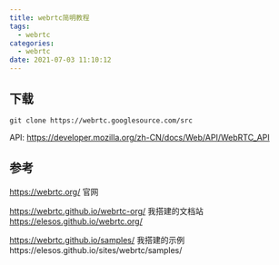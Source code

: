 ```yaml
---
title: webrtc简明教程
tags:
  - webrtc
categories:
  - webrtc
date: 2021-07-03 11:10:12
---
```


## 下载

```
git clone https://webrtc.googlesource.com/src
```

API:  https://developer.mozilla.org/zh-CN/docs/Web/API/WebRTC_API

## 参考

https://webrtc.org/  官网

https://webrtc.github.io/webrtc-org/   我搭建的文档站 https://elesos.github.io/webrtc.org/

https://webrtc.github.io/samples/       我搭建的示例https://elesos.github.io/sites/webrtc/samples/

